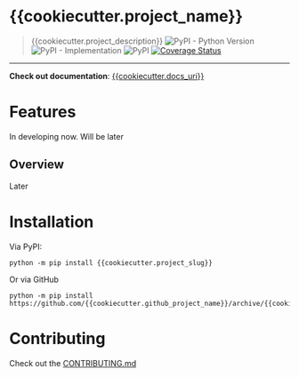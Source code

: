 # {{cookiecutter.project_name}}
> {{cookiecutter.project_description}}
![PyPI - Python Version](https://img.shields.io/pypi/pyversions/{{cookiecutter.project_slug}})
![PyPI - Implementation](https://img.shields.io/pypi/implementation/{{cookiecutter.project_slug}})
![PyPI](https://img.shields.io/pypi/v/{{cookiecutter.project_slug}})
[![Coverage Status](https://coveralls.io/repos/github/{{cookiecutter.github_project_name}}/badge.svg?branch=main)](https://coveralls.io/github/{{cookiecutter.github_project_name}}?branch=main)
***
__**Check out documentation**__: [{{cookiecutter.docs_uri}}]({{cookiecutter.docs_uri}})

# Features
In developing now. Will be later
## Overview
Later

# Installation
Via PyPI:
```shell
python -m pip install {{cookiecutter.project_slug}}
```
Or via GitHub
```shell
python -m pip install https://github.com/{{cookiecutter.github_project_name}}/archive/{{cookiecutter.github_main_branch}}.zip
```
# Contributing
Check out the [CONTRIBUTING.md](./CONTRIBUTING.md)
